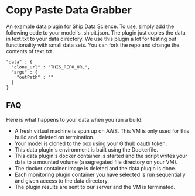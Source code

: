 Copy Paste Data Grabber
==============

An example data plugin for Ship Data Science.
To use, simply add the following code to your model's .shipit.json.
The plugin just copies the data in text.txt to your data directory.
We use this plugin a lot for testing out functionality with small data sets.
You can fork the repo and change the contents of text.txt .

```
"data" : {
  "clone_url" : "THIS_REPO_URL",
  "args" : {
    "outPath" : ""
  }
}
```

FAQ
--------
Here is what happens to your data when you run a build:

 - A fresh virtual machine is spun up on AWS. This VM is only used for this build and deleted on termination.
 - Your model is cloned to the box using your Github oauth token.
 - This data plugin's environment is built using the Dockerfile.
 - This data plugin's docker container is started and the script writes your data to a mounted volume (a segregated file directory on your VM).
 - The docker container image is deleted and the data plugin is done.
 - Each monitoring plugin container you have selected is run sequentially and given access to the data directory.
 - The plugin results are sent to our server and the VM is terminated.
  


